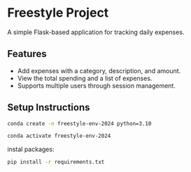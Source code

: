 # Freestyle Project

A simple Flask-based application for tracking daily expenses.

## Features

- Add expenses with a category, description, and amount.
- View the total spending and a list of expenses.
- Supports multiple users through session management.


## Setup Instructions



```sh 
conda create -n freestyle-env-2024 python=3.10
```

```sh
conda activate freestyle-env-2024
```
instal packages:

```sh
pip install -r requirements.txt
```
